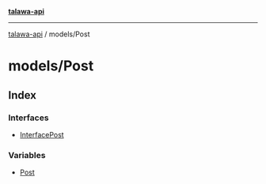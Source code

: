 [**talawa-api**](../../README.md)

***

[talawa-api](../../modules.md) / models/Post

# models/Post

## Index

### Interfaces

- [InterfacePost](interfaces/InterfacePost.md)

### Variables

- [Post](variables/Post.md)
